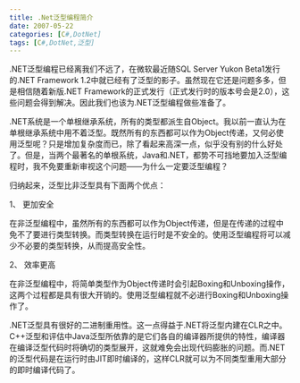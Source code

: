 ```yaml
---
title: .Net泛型编程简介
date: 2007-05-22
categories: [C#,DotNet]
tags: [C#,DotNet,泛型]
---
```


.NET泛型编程已经离我们不远了，在微软最近随SQL Server Yukon Beta1发行的.NET Framework 1.2中就已经有了泛型的影子。虽然现在它还是问题多多，但是相信随着新版.NET Framework的正式发行（正式发行时的版本号会是2.0），这些问题会得到解决。因此我们也该为.NET泛型编程做些准备了。
<!--more-->

.NET系统是一个单根继承系统，所有的类型都派生自Object。我以前一直认为在单根继承系统中用不着泛型。既然所有的东西都可以作为Object传递，又何必使用泛型呢？只是增加复杂度而已，除了看起来高深一点，似乎没有别的什么好处了。但是，当两个最著名的单根系统，Java和.NET，都势不可挡地要加入泛型编程时，我不免要重新审视这个问题——为什么一定要泛型编程？

归纳起来，泛型比非泛型具有下面两个优点：

1、 更加安全

在非泛型编程中，虽然所有的东西都可以作为Object传递，但是在传递的过程中免不了要进行类型转换。而类型转换在运行时是不安全的。使用泛型编程将可以减少不必要的类型转换，从而提高安全性。

2、 效率更高

在非泛型编程中，将简单类型作为Object传递时会引起Boxing和Unboxing操作，这两个过程都是具有很大开销的。使用泛型编程就不必进行Boxing和Unboxing操作了。

.NET泛型具有很好的二进制重用性。这一点得益于.NET将泛型内建在CLR之中。C++泛型和评估中Java泛型所依靠的是它们各自的编译器所提供的特性，编译器在编译泛型代码时将确切的类型展开，这就难免会出现代码膨胀的问题。而.NET的泛型代码是在运行时由JIT即时编译的，这样CLR就可以为不同类型重用大部分的即时编译代码了。

